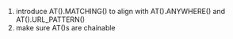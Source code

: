 1) introduce AT().MATCHING() to align with AT().ANYWHERE() and AT().URL_PATTERN()
2) make sure AT()s are chainable
